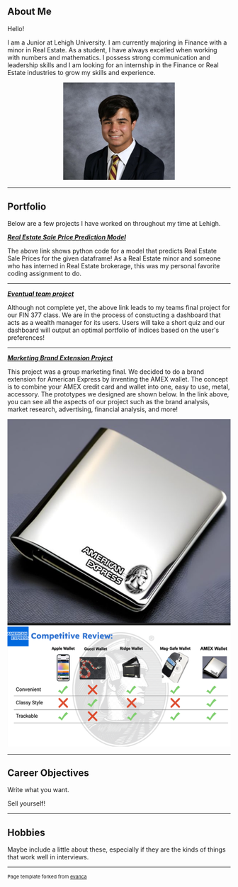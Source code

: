 ## About Me
Hello!

I am a Junior at Lehigh University. I am currently majoring in Finance with a minor in Real Estate. As a student, I have always excelled when working with numbers and mathematics. I possess strong communication and leadership skills and I am looking for an internship in the Finance or Real Estate industries to grow my skills and experience.

<!-- Upload your own photo and change the path -->

<p style="text-align:center;">
  <img class="img-circle" src="images/IMG_1850.jpg" width="50%">
</p>

---

## Portfolio

Below are a few projects I have worked on throughout my time at Lehigh.

<!-- You can link to other websites, PDFs in this repo, and other pages in this repo -->

_**[Real Estate Sale Price Prediction Model](model)**_

The above link shows python code for a model that predicts Real Estate Sale Prices for the given dataframe! As a Real Estate minor and someone who has interned in Real Estate brokerage, this was my personal favorite coding assignment to do.



---



_**[Eventual team project](https://wealth-advisor-dashboard-zxeuck5wssugu23mf7cjon.streamlit.app/)**_

Although not complete yet, the above link leads to my teams final project for our FIN 377 class. We are in the process of constucting a dashboard that acts as a wealth manager for its users. Users will take a short quiz and our dashboard will output an optimal portfolio of indices based on the user's preferences! 


---

_**[Marketing Brand Extension Project](/pdf/MKT_111.pdf)**_

This project was a group marketing final. We decided to do a brand extension for American Express by inventing the AMEX wallet. The concept is to combine your AMEX credit card and wallet into one, easy to use, metal, accessory. The prototypes we designed are shown below. In the link above, you can see all the aspects of our project such as the brand analysis, market research, advertising, financial analysis, and more!



<img src="images/wallet.png"/>
<img src="images/competitive_review.png"/>

---

## Career Objectives

Write what you want. 

Sell yourself!

---

## Hobbies

Maybe include a little about these, especially if they are the kinds of things that work well in interviews.

---
<p style="font-size:11px">Page template forked from <a href="https://github.com/evanca/quick-portfolio">evanca</a></p>
<!-- Remove above link if you don't want to attibute -->
